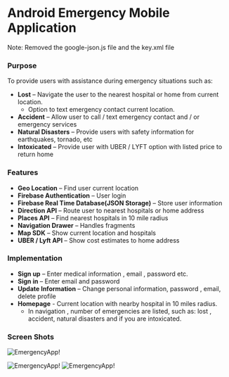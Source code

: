 # Android Emergency Mobile Application

Note: Removed the google-json.js file and the key.xml file

### Purpose
To provide users with assistance during emergency situations such as: <br/>
- **Lost** – Navigate the user to the nearest hospital or home from current location. 
  - Option to text emergency contact current location. 
- **Accident** – Allow user to call / text emergency contact and / or emergency services 
- **Natural Disasters** – Provide users with safety information for earthquakes, tornado, etc 
- **Intoxicated** – Provide user with UBER / LYFT option with listed price to return home 
  
### Features
- **Geo Location** – Find user current location
- **Firebase Authentication** – User login 
- **Firebase Real Time Database(JSON Storage)** – Store user information
- **Direction API** – Route user to nearest hospitals or home address
- **Places API** – Find nearest hospitals in 10 mile radius 
- **Navigation Drawer** – Handles fragments
- **Map SDK** – Show current location and hospitals
- **UBER / Lyft API** – Show cost estimates to home address 

### Implementation
- **Sign up** – Enter medical information , email , password etc.
- **Sign in** – Enter email and password
- **Update Information** – Change personal information, password , email, delete profile
- **Homepage** - Current location with nearby hospital in 10 miles radius.
  - In navigation , number of emergencies are listed, such as: lost , accident, natural disasters and if you are intoxicated.  
  
### Screen Shots
  
  ![EmergencyApp!](https://github.com/RYin4/EmergencyApp/blob/ryin4/app/src/main/res/drawable/EmergencyAppPreview.PNG "Emergency App")
  
  ![EmergencyApp!](https://github.com/RYin4/EmergencyApp/blob/ryin4/app/src/main/res/drawable/EmergencyAppPreview2.PNG "Emergency App")   ![EmergencyApp!](https://github.com/RYin4/EmergencyApp/blob/ryin4/app/src/main/res/drawable/EmergencyAppPreview3.PNG "Emergency App")


  
    





